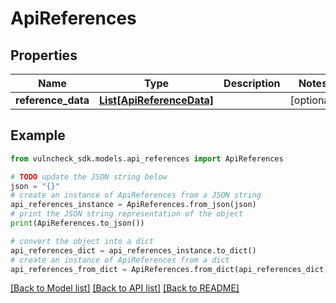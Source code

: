 # ApiReferences


## Properties

Name | Type | Description | Notes
------------ | ------------- | ------------- | -------------
**reference_data** | [**List[ApiReferenceData]**](ApiReferenceData.md) |  | [optional] 

## Example

```python
from vulncheck_sdk.models.api_references import ApiReferences

# TODO update the JSON string below
json = "{}"
# create an instance of ApiReferences from a JSON string
api_references_instance = ApiReferences.from_json(json)
# print the JSON string representation of the object
print(ApiReferences.to_json())

# convert the object into a dict
api_references_dict = api_references_instance.to_dict()
# create an instance of ApiReferences from a dict
api_references_from_dict = ApiReferences.from_dict(api_references_dict)
```
[[Back to Model list]](../README.md#documentation-for-models) [[Back to API list]](../README.md#documentation-for-api-endpoints) [[Back to README]](../README.md)


